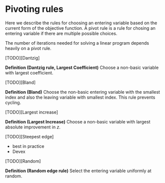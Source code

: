 # Pivoting rules

Here we describe the rules for choosing an entering variable based on the current form of the objective function. A pivot rule is a rule for chosing an entering variable if there are multiple possible choices.

The number of iterations needed for solving a linear program depends heavily on a pivot rule.

[TODO][Dantzig]

**Definition (Dantzig rule, Largest Coefficient)**
Choose a non-basic variable with largest coefficient.

[TODO][Bland]

**Definition (Bland)**
Choose the non-basic entering variable with the smallest index and also the leaving variable with smallest index. This rule prevents cycling.

[TODO][Largest increase]

**Definition (Largest Increase)**
Choose a non-basic variable with largest absolute improvement in $z$.

[TODO][Steepest edge]

- best in practice
- Devex

[TODO][Random]

**Definition (Random edge rule)**
Select the entering variable uniformly at random.